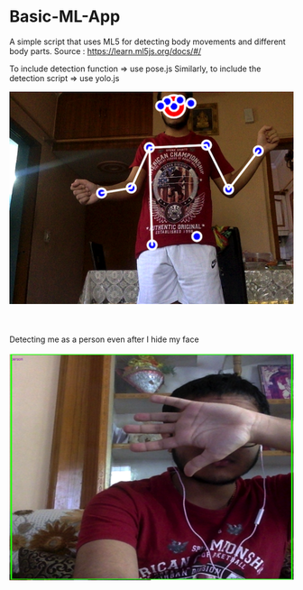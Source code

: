 # Basic-ML-App


A simple script that uses ML5 for detecting body movements and different body parts.
Source : https://learn.ml5js.org/docs/#/

To include detection function => use pose.js
Similarly, to include the detection script => use yolo.js 

![](image.png)
<br /> <br /> <br /> <br />
Detecting me as a person even after I hide my face
<br /> <br />
![](detection.png)

